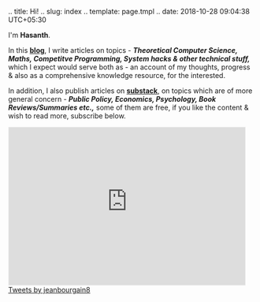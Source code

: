 .. title: Hi!
.. slug: index
.. template: page.tmpl
.. date: 2018-10-28 09:04:38 UTC+05:30

I'm **Hasanth**.

In this [**blog**](https://jeanbourgain8.github.io/), I write articles on topics - ***Theoretical Computer Science, Maths, Competitve Programming, System hacks & other technical stuff,*** which I expect would serve both as - an account of my thoughts, progress & also as a comprehensive knowledge resource, for the interested. 

In addition, I also publish articles on [**substack**](https://jeanbourgain8.substack.com/), on topics which are of more general concern - ***Public Policy, Economics, Psychology, Book Reviews/Summaries etc.,*** some of them are free, if you like the content & wish to read more, subscribe below. 

<div class="row">
	<div class="col-md-8"><iframe src="https://jeanbourgain8.substack.com/embed" width="480" height="320" style="border:1px solid #EEE; background:white;" frameborder="0" scrolling="no"></iframe></div>
	<div class="col-md-4"><a class="twitter-timeline" data-height="350" href="https://twitter.com/jeanbourgain8?ref_src=twsrc%5Etfw">Tweets by jeanbourgain8</a></div>
</div>












